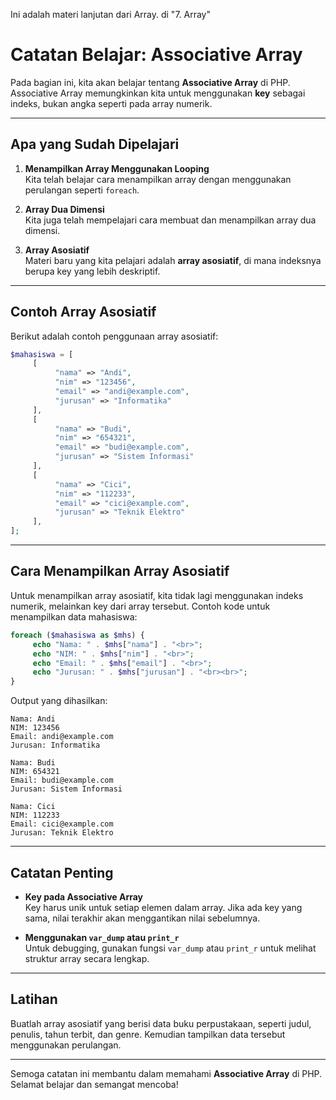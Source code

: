 Ini adalah materi lanjutan dari Array. di "7. Array"
# Catatan Belajar: Associative Array

Pada bagian ini, kita akan belajar tentang **Associative Array** di PHP. Associative Array memungkinkan kita untuk menggunakan **key** sebagai indeks, bukan angka seperti pada array numerik.

---

## Apa yang Sudah Dipelajari

1. **Menampilkan Array Menggunakan Looping**  
    Kita telah belajar cara menampilkan array dengan menggunakan perulangan seperti `foreach`.

2. **Array Dua Dimensi**  
    Kita juga telah mempelajari cara membuat dan menampilkan array dua dimensi.

3. **Array Asosiatif**  
    Materi baru yang kita pelajari adalah **array asosiatif**, di mana indeksnya berupa key yang lebih deskriptif.

---

## Contoh Array Asosiatif

Berikut adalah contoh penggunaan array asosiatif:

```php
$mahasiswa = [
     [
          "nama" => "Andi",
          "nim" => "123456",
          "email" => "andi@example.com",
          "jurusan" => "Informatika"
     ],
     [
          "nama" => "Budi",
          "nim" => "654321",
          "email" => "budi@example.com",
          "jurusan" => "Sistem Informasi"
     ],
     [
          "nama" => "Cici",
          "nim" => "112233",
          "email" => "cici@example.com",
          "jurusan" => "Teknik Elektro"
     ],
];
```

---

## Cara Menampilkan Array Asosiatif

Untuk menampilkan array asosiatif, kita tidak lagi menggunakan indeks numerik, melainkan key dari array tersebut. Contoh kode untuk menampilkan data mahasiswa:

```php
foreach ($mahasiswa as $mhs) {
     echo "Nama: " . $mhs["nama"] . "<br>";
     echo "NIM: " . $mhs["nim"] . "<br>";
     echo "Email: " . $mhs["email"] . "<br>";
     echo "Jurusan: " . $mhs["jurusan"] . "<br><br>";
}
```

Output yang dihasilkan:

```
Nama: Andi
NIM: 123456
Email: andi@example.com
Jurusan: Informatika

Nama: Budi
NIM: 654321
Email: budi@example.com
Jurusan: Sistem Informasi

Nama: Cici
NIM: 112233
Email: cici@example.com
Jurusan: Teknik Elektro
```

---

## Catatan Penting

- **Key pada Associative Array**  
  Key harus unik untuk setiap elemen dalam array. Jika ada key yang sama, nilai terakhir akan menggantikan nilai sebelumnya.

- **Menggunakan `var_dump` atau `print_r`**  
  Untuk debugging, gunakan fungsi `var_dump` atau `print_r` untuk melihat struktur array secara lengkap.

---

## Latihan

Buatlah array asosiatif yang berisi data buku perpustakaan, seperti judul, penulis, tahun terbit, dan genre. Kemudian tampilkan data tersebut menggunakan perulangan.

---

Semoga catatan ini membantu dalam memahami **Associative Array** di PHP. Selamat belajar dan semangat mencoba!